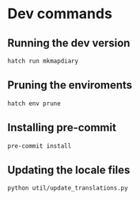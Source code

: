 # Dev commands

## Running the dev version

```
hatch run mkmapdiary
```

## Pruning the enviroments

```
hatch env prune
```

## Installing pre-commit

```
pre-commit install
```

## Updating the locale files
```
python util/update_translations.py
```